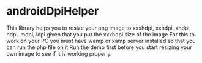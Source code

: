 # androidDpiHelper
This library helps you to resize your png image to xxxhdpi, xxhdpi, xhdpi, hdpi, mdpi, ldpi given that you put the xxxhdpi size of the image
For this to work on your PC you must have wamp or xamp server installed so that you can run the php file on it
Run the demo first before you start resizing your own image  to see if it is working properly.
